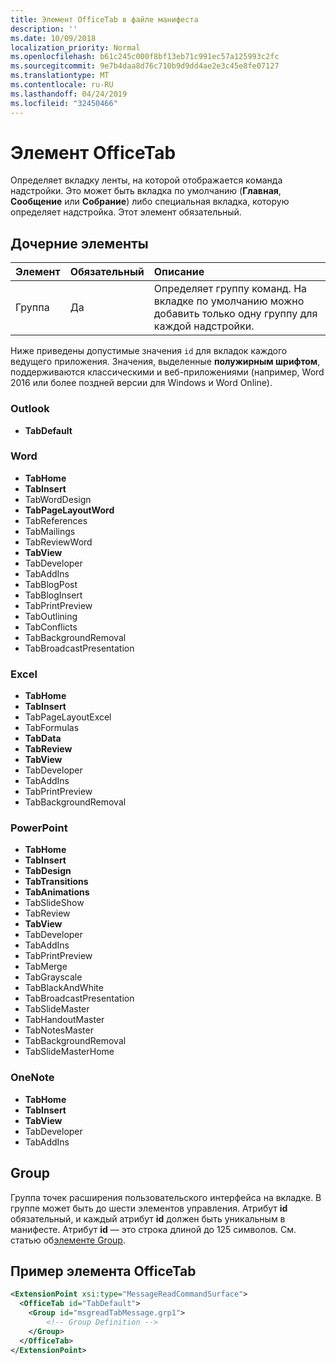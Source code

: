 ```yaml
---
title: Элемент OfficeTab в файле манифеста
description: ''
ms.date: 10/09/2018
localization_priority: Normal
ms.openlocfilehash: b61c245c000f8bf13eb71c991ec57a125993c2fc
ms.sourcegitcommit: 9e7b4daa8d76c710b9d9dd4ae2e3c45e8fe07127
ms.translationtype: MT
ms.contentlocale: ru-RU
ms.lasthandoff: 04/24/2019
ms.locfileid: "32450466"
---
```

# <a name="officetab-element"></a>Элемент OfficeTab

Определяет вкладку ленты, на которой отображается команда надстройки. Это может быть вкладка по умолчанию (**Главная**, **Сообщение** или **Собрание**) либо специальная вкладка, которую определяет надстройка. Этот элемент обязательный.

## <a name="child-elements"></a>Дочерние элементы

|  Элемент |  Обязательный  |  Описание  |
|:-----|:-----|:-----|
|  Группа      | Да |  Определяет группу команд. На вкладке по умолчанию можно добавить только одну группу для каждой надстройки.  |

Ниже приведены допустимые значения `id` для вкладок каждого ведущего приложения. Значения, выделенные **полужирным шрифтом**, поддерживаются классическими и веб-приложениями (например, Word 2016 или более поздней версии для Windows и Word Online).

### <a name="outlook"></a>Outlook

- **TabDefault**

### <a name="word"></a>Word

- **TabHome**
- **TabInsert**
- TabWordDesign
- **TabPageLayoutWord**
- TabReferences
- TabMailings
- TabReviewWord
- **TabView**
- TabDeveloper
- TabAddIns
- TabBlogPost
- TabBlogInsert
- TabPrintPreview
- TabOutlining
- TabConflicts
- TabBackgroundRemoval
- TabBroadcastPresentation

### <a name="excel"></a>Excel

- **TabHome**
- **TabInsert**
- TabPageLayoutExcel
- TabFormulas
- **TabData**
- **TabReview**
- **TabView**
- TabDeveloper
- TabAddIns
- TabPrintPreview
- TabBackgroundRemoval 

### <a name="powerpoint"></a>PowerPoint

- **TabHome**
- **TabInsert**
- **TabDesign**
- **TabTransitions**
- **TabAnimations**
- TabSlideShow
- TabReview
- **TabView**
- TabDeveloper
- TabAddIns
- TabPrintPreview
- TabMerge
- TabGrayscale
- TabBlackAndWhite
- TabBroadcastPresentation
- TabSlideMaster
- TabHandoutMaster
- TabNotesMaster
- TabBackgroundRemoval
- TabSlideMasterHome

### <a name="onenote"></a>OneNote

- **TabHome**
- **TabInsert**
- **TabView**
- TabDeveloper
- TabAddIns

## <a name="group"></a>Group

Группа точек расширения пользовательского интерфейса на вкладке. В группе может быть до шести элементов управления. Атрибут **id** обязательный, и каждый атрибут **id** должен быть уникальным в манифесте. Атрибут **id** — это строка длиной до 125 символов. См. статью об[элементе Group](group.md).

## <a name="officetab-example"></a>Пример элемента OfficeTab

```xml
<ExtensionPoint xsi:type="MessageReadCommandSurface">
  <OfficeTab id="TabDefault">
    <Group id="msgreadTabMessage.grp1">
        <!-- Group Definition -->
    </Group>
  </OfficeTab>
</ExtensionPoint>
```
